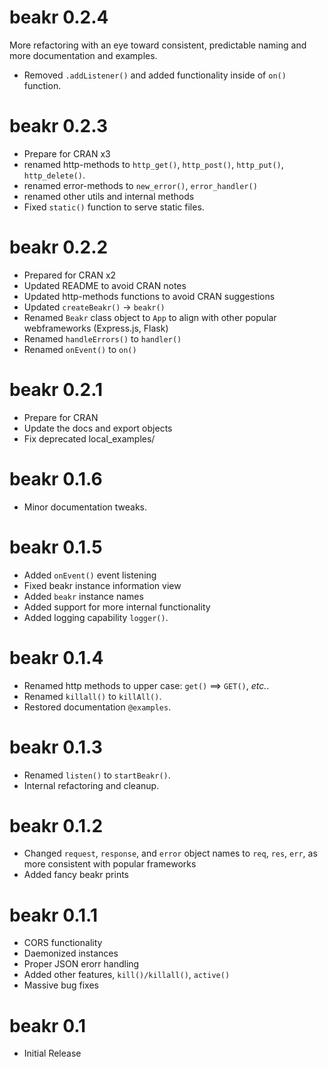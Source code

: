 # beakr 0.2.4

More refactoring with an eye toward consistent, predictable naming and more
documentation and examples.

* Removed `.addListener()` and added functionality inside of `on()` function.

# beakr 0.2.3

* Prepare for CRAN x3
* renamed http-methods to `http_get()`, `http_post()`, `http_put()`, `http_delete()`.
* renamed error-methods to `new_error()`, `error_handler()`
* renamed other utils and internal methods
* Fixed `static()` function to serve static files. 

# beakr 0.2.2

* Prepared for CRAN x2
* Updated README to avoid CRAN notes
* Updated http-methods functions to avoid CRAN suggestions
* Updated `createBeakr()` -> `beakr()` 
* Renamed `Beakr` class object to `App` to align with other popular webframeworks (Express.js, Flask)
* Renamed `handleErrors()` to `handler()`
* Renamed `onEvent()` to `on()`

# beakr 0.2.1 

* Prepare for CRAN
* Update the docs and export objects
* Fix deprecated local_examples/

# beakr 0.1.6

* Minor documentation tweaks.

# beakr 0.1.5 

* Added `onEvent()` event listening
* Fixed beakr instance information view
* Added `beakr` instance names
* Added support for more internal functionality 
* Added logging capability `logger()`.

# beakr 0.1.4

* Renamed http methods to upper case: `get()` ==> `GET()`, _etc._.
* Renamed `killall()` to `killAll()`.
* Restored documentation `@examples`.

# beakr 0.1.3

* Renamed `listen()` to `startBeakr()`.
* Internal refactoring and cleanup.

# beakr 0.1.2

* Changed `request`, `response`, and `error` object names to `req`, `res`, 
`err`, as more consistent with popular frameworks
* Added fancy beakr prints

# beakr 0.1.1

* CORS functionality
* Daemonized instances
* Proper JSON erorr handling
* Added other features, `kill()/killall()`, `active()`
* Massive bug fixes

# beakr 0.1

* Initial Release

